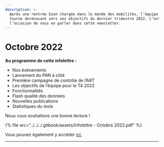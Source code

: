 ```yaml
---
description: >-
  Après une rentrée bien chargée dans le monde des mobilités, l’équipe du PAN se
  tourne dorénavant vers ses objectifs du dernier trimestre 2022. C’est
  l’occasion de vous en parler dans cette newsletter.
---
```


# Octobre 2022

**Au programme de cette infolettre :**

* Nos événements
* Lancement du PAN à côté
* Première campagne de contrôle de l’ART
* Les objectifs de l’équipe pour le T4 2022
* Fonctionnalités&#x20;
* Flash qualité des données
* Nouvelles publications&#x20;
* Statistiques du mois&#x20;

Nous vous souhaitons une bonne lecture !



{% file src="../../../.gitbook/assets/Infolettre - Octobre 2022.pdf" %}

Vous pouvez également y accéder [ici.](https://mailchi.mp/5147fe5bdcab/infolettre-septembre-6103501)

****
